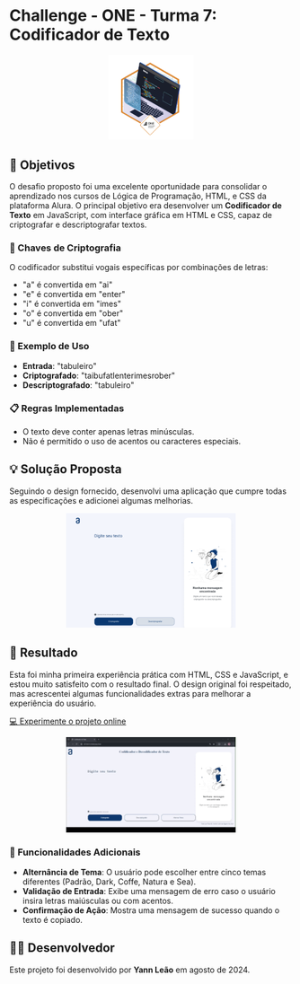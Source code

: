 # Challenge - ONE - Turma 7: Codificador de Texto

<div align="center">
  <img width="30%" src="assets/bandage.png" alt="Insígnia da conclusão do Challenge">
</div>

## 🎯 Objetivos

O desafio proposto foi uma excelente oportunidade para consolidar o aprendizado nos cursos de Lógica de Programação, HTML, e CSS da plataforma Alura. O principal objetivo era desenvolver um **Codificador de Texto** em JavaScript, com interface gráfica em HTML e CSS, capaz de criptografar e descriptografar textos.

### 🔑 Chaves de Criptografia

O codificador substitui vogais específicas por combinações de letras:

- "a" é convertida em "ai"
- "e" é convertida em "enter"
- "i" é convertida em "imes"
- "o" é convertida em "ober"
- "u" é convertida em "ufat"

### 🔄 Exemplo de Uso

- **Entrada**: "tabuleiro"
- **Criptografado**: "taibufatlenterimesrober"
- **Descriptografado**: "tabuleiro"

### 📋 Regras Implementadas

- O texto deve conter apenas letras minúsculas.
- Não é permitido o uso de acentos ou caracteres especiais.

## 💡 Solução Proposta

Seguindo o design fornecido, desenvolvi uma aplicação que cumpre todas as especificações e adicionei algumas melhorias.

<div align="center">
  <img width="60%" src="assets/modelo-figma.png" alt="Modelo do projeto">
</div>

## 🚀 Resultado

Esta foi minha primeira experiência prática com HTML, CSS e JavaScript, e estou muito satisfeito com o resultado final. O design original foi respeitado, mas acrescentei algumas funcionalidades extras para melhorar a experiência do usuário.

[💻 Experimente o projeto online](https://yannknnay.github.io/Codificador-de-texto/)

<div align="center">
  <img width="60%" src="assets/gif-projeto.gif" alt="Gif do projeto">
</div>

### 🌟 Funcionalidades Adicionais

- **Alternância de Tema**: O usuário pode escolher entre cinco temas diferentes (Padrão, Dark, Coffe, Natura e Sea).
- **Validação de Entrada**: Exibe uma mensagem de erro caso o usuário insira letras maiúsculas ou com acentos.
- **Confirmação de Ação**: Mostra uma mensagem de sucesso quando o texto é copiado.

## 👨‍💻 Desenvolvedor

Este projeto foi desenvolvido por **Yann Leão** em agosto de 2024.
